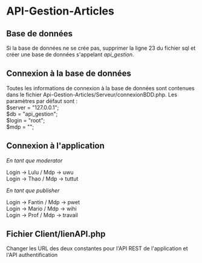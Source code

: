 # API-Gestion-Articles

## Base de données

Si la base de données ne se crée pas, supprimer la ligne 23 du fichier sql et créer une base de données s'appelant *api_gestion*.

## Connexion à la base de données

Toutes les informations de connexion à la base de données sont contenues dans le fichier Api-Gestion-Articles/Serveur/connexionBDD.php. 
Les paramètres par défaut sont :  
        $server = "127.0.0.1";  
        $db = "api_gestion";  
        $login = "root";  
        $mdp = "";  
        
## Connexion à l'application

*En tant que moderator*

Login -> Lulu / Mdp -> uwu  
Login -> Thao / Mdp -> tuttut
         
*En tant que publisher*

Login -> Fantin / Mdp -> pwet  
Login -> Mario / Mdp -> wihi  
Login -> Prof / Mdp -> travail

## Fichier Client/lienAPI.php

Changer les URL des deux constantes pour l'API REST de l'application et l'API authentification
